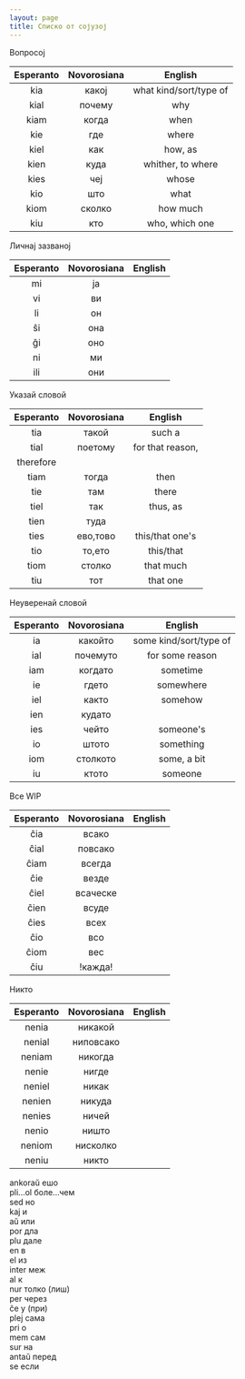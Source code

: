 ```yaml
---
layout: page
title: Списко от сојузој
---
```


Вопросој

| Esperanto | Novorosiana | English  |
|:----------:|:----------:|:-----------:|
| kia        |   какој       |   what kind/sort/type of      |
| kial        |   почему       |  why       |
| kiam        |   когда       |  when       |
| kie       |    где      |   where      |
| kiel        |  как        |  how, as       |
|  kien       |  куда        |  whither, to where  |
|  kies       |  чеј        |  whose       |
| kio        |   што       |  what       |
| kiom        |  сколко        |  how much       |
| kiu        |   кто       | who, which one |


Личнај зазваној

| Esperanto | Novorosiana | English  |
|:----------:|:----------:|:-----------:|
|  mi       |     ја     |         |
|  vi       |     ви     |         |
|   li      |     он     |         |
|   ŝi      |     она     |         |
|   ĝi      |     оно     |         |
|   ni      |     ми     |         |
|   ili      |    они      |         |


Указай словой

| Esperanto | Novorosiana | English  |
|:----------:|:----------:|:-----------:|
|   tia      |     такой     |  such a       |
|   tial      |    поетому      |  for that reason,
therefore       |
|   tiam      |    тогда      |   then      |
|   tie      |     там     |   there      |
|   tiel      |    так      |   thus, as      |
|    tien     |    туда      |         |
|    ties     | ево,тово |   this/that one's      |
|    tio     |    то,ето      |  this/that       |
|    tiom     |   столко       |   that much      |
|    tiu     |    тот      |   that one      |

Неуверенай словой

| Esperanto | Novorosiana | English  |
|:----------:|:----------:|:-----------:|
|  ia      |   какойто       |   some kind/sort/type of      |
|  ial      |   почемуто       |   for some reason      |
|   iam     |   когдато       |  sometime       |
|  ie      |    гдето      |   somewhere      |
|  iel      |   както       |  somehow       |
|  ien      |   кудато       |         |
|   ies     |   чейто       |  someone's       |
|  io      |    штото      |   something      |
|  iom      |   столкото       |  some, a bit       |
|  iu      |    ктото      |   someone      |


Все WIP

| Esperanto | Novorosiana | English  |
|:----------:|:----------:|:-----------:|
|   ĉia     |   всако       |         |
|  ĉial      |   повсако      |         |
|  ĉiam      |   всегда       |         |
|  ĉie      |    везде      |         |
|  ĉiel      |   всаческе       |         |
|  ĉien      |   всуде       |         |
|  ĉies      |   всех       |         |
|   ĉio     |   всо       |         |
|   ĉiom     |    вес      |         |
|   ĉiu     |   !кажда!       |         |

Никто

| Esperanto | Novorosiana | English  |
|:----------:|:----------:|:-----------:|
|  nenia      |   никакой       |         |
|  nenial      |   ниповсако       |         |
|  neniam      |   никогда       |         |
|  nenie      |    нигде      |         |
|  neniel     |    никак      |         |
|  nenien      |   никуда       |         |
|  nenies      |   ничей       |         |
|  nenio      |    ништо      |         |
|   neniom     |   нисколко       |         |
|  neniu      |    никто      |         |





ankoraŭ ешо\
pli...ol боле...чем\
sed но\
kaj и\
aŭ или\
por дла\
plu дале\
en в\
el из\
inter меж\
al к\
nur толко (лиш)\
per через\
ĉe у (при)\
plej сама\
pri о\
mem сам\
sur на\
antaŭ перед\
se если

